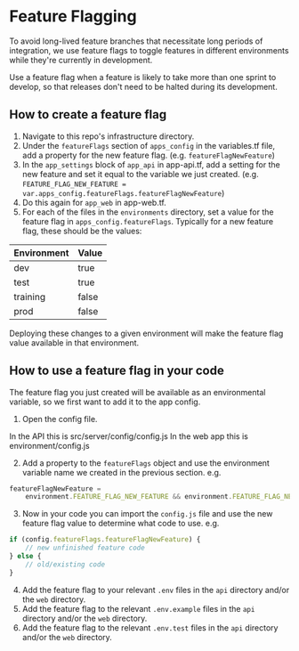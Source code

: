 # Feature Flagging

To avoid long-lived feature branches that necessitate long periods of integration, we use feature flags to toggle features in different environments while they're currently in development.

Use a feature flag when a feature is likely to take more than one sprint to develop, so that releases don't need to be halted during its development.

## How to create a feature flag

1. Navigate to this repo's infrastructure directory.
2. Under the `featureFlags` section of `apps_config` in the variables.tf file, add a property for the new feature flag. (e.g. `featureFlagNewFeature`)
3. In the `app_settings` block of `app_api` in app-api.tf, add a setting for the new feature and set it equal to the variable we just created. (e.g. `FEATURE_FLAG_NEW_FEATURE = var.apps_config.featureFlags.featureFlagNewFeature`)
4. Do this again for `app_web` in app-web.tf.
5. For each of the files in the `environments` directory, set a value for the feature flag in `apps_config.featureFlags`. Typically for a new feature flag, these should be the values:

| Environment | Value |
| ----------- | ----- |
| dev         | true  |
| test        | true  |
| training    | false |
| prod        | false |

Deploying these changes to a given environment will make the feature flag value available in that environment.

## How to use a feature flag in your code

The feature flag you just created will be available as an environmental variable, so we first want to add it to the app config.

1. Open the config file.

In the API this is src/server/config/config.js
In the web app this is environment/config.js

2. Add a property to the `featureFlags` object and use the environment variable name we created in the previous section. e.g.

```javascript
featureFlagNewFeature =
	environment.FEATURE_FLAG_NEW_FEATURE && environment.FEATURE_FLAG_NEW_FEATURE === 'true';
```

3. Now in your code you can import the `config.js` file and use the new feature flag value to determine what code to use. e.g.

```javascript
if (config.featureFlags.featureFlagNewFeature) {
	// new unfinished feature code
} else {
	// old/existing code
}
```

4. Add the feature flag to your relevant `.env` files in the `api` directory and/or the `web` directory.
5. Add the feature flag to the relevant `.env.example` files in the `api` directory and/or the `web` directory.
6. Add the feature flag to the relevant `.env.test` files in the `api` directory and/or the `web` directory.
